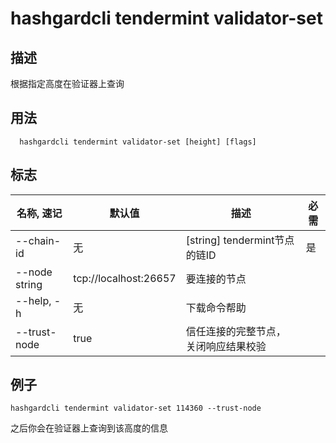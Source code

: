 # hashgardcli tendermint validator-set

## 描述
根据指定高度在验证器上查询

## 用法

```
  hashgardcli tendermint validator-set [height] [flags]

```

## 标志

| 名称, 速记 | 默认值                    | 描述                                                             | 必需      |
| --------------- | -------------------------- | --------------------------------------------------------- | -------- |
| --chain-id    | 无 | [string] tendermint节点的链ID   | 是       |
| --node string     |   tcp://localhost:26657                         | 要连接的节点  |                                     
| --help, -h      |           无| 	下载命令帮助|
| --trust-node    | true                       | 信任连接的完整节点，关闭响应结果校验                                            |          |

## 例子 

```shell
hashgardcli tendermint validator-set 114360 --trust-node
```
之后你会在验证器上查询到该高度的信息
